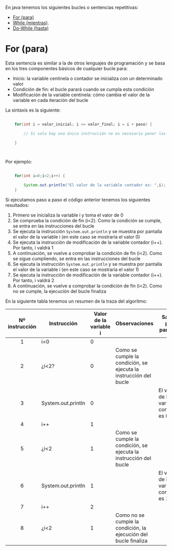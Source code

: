 En java tenemos los siguientes bucles o sentencias repetitivas:

- [For (para)](#for)
- [While (mientras)](#while). 
- [Do-While (hasta)](#dowhile)



# For (para) <a name="for"></a>

Esta sentencia es similar a la de otros lenguajes de programación y se basa en los tres componentes básicos de cualquier bucle para: 
- Inicio: la variable centinela o contador se inicializa con un determinado valor
- Condición de fin: el bucle parará cuando se cumpla esta condición
- Modificación de la variable centinela: cómo cambia el valor de la variable en cada iteración del bucle

La sintaxis es la siguiente: 

```java
    
    for(int i = valor_inicial; i <= valor_final; i = i + paso) {

        // Si solo hay una única instrucción no es necesario poner las llaves {}

    }

   
```


Por ejemplo:

```java
    
    for(int i=0;i<2;i++) {

        System.out.println("El valor de la variable contador es: ",i);
    }

```

Si ejecutamos paso a paso el código anterior tenemos los siguientes resultados: 

1. Primero se inicializa la variable i y toma el valor de 0
2. Se comprueba la condición de fin (i<2). Como la condición se cumple, se entra en las instrucciones del bucle
3. Se ejecuta la instrucción ```System.out.println``` y se muestra por pantalla el valor de la variable i (en este caso se mostraría el valor 0)
4. Se ejecuta la instrucción de modificación de la variable contador (i++). Por tanto, i valdrá 1
5. A continuación, se vuelve a comprobar la condición de fin (i<2). Como se sigue cumpliendo, se entra en las instrucciones del bucle
6. Se ejecuta la instrucción ```System.out.println``` y se muestra por pantalla el valor de la variable i (en este caso se mostraría el valor 1)
7. Se ejecuta la instrucción de modificación de la variable contador (i++). Por tanto, i valdrá 2
8. A continuación, se vuelve a comprobar la condición de fin (i<2). Como no se cumple, la ejecución del bucle finaliza

En la siguiente tabla tenemos un resumen de la traza del algoritmo: 

| Nº instrucción | Instrucción | Valor de la variable i | Observaciones | Salida por pantalla |
| :---------:|------------ |---------| ---------|---------|
| 1 | i=0 | 0 | | |
| 2 | ¿i<2? | 0 | Como se cumple la condición, se ejecuta la instrucción del bucle| |
| 3 | System.out.println | 0 | | El valor de la variable contador es 0
| 4 | i++ | 1 | ||
| 5 | ¿i<2 | 1 |Como se cumple la condición, se ejecuta la instrucción del bucle| |
| 6 | System.out.println | 1 |  | El valor de la variable contador es 1
| 7 | i++ | 2 | | |
| 8 | ¿i<2 | 1 |Como no se cumple la condición, la ejecución del bucle finaliza| |

